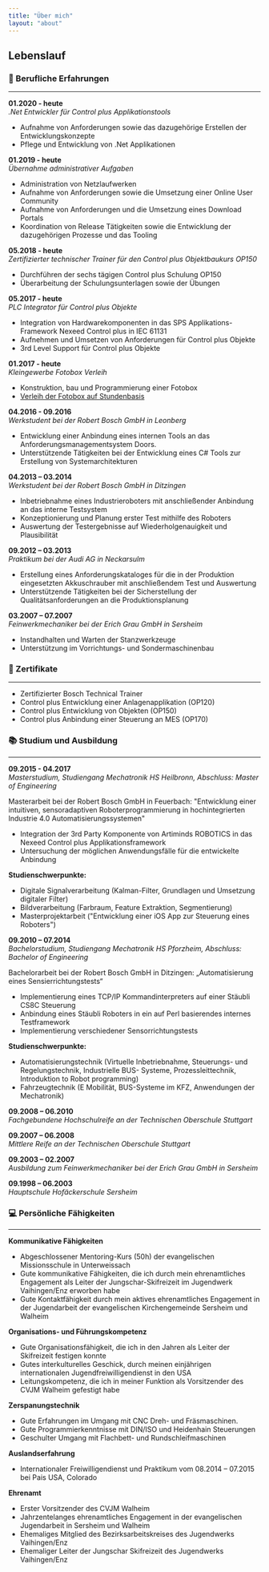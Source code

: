 ```yaml
---
title: "Über mich"
layout: "about"
---
```

## Lebenslauf

### :briefcase: Berufliche Erfahrungen
---

**01.2020 - heute**<br/>
*.Net Entwickler für Control plus Applikationstools*

- Aufnahme von Anforderungen sowie das dazugehörige Erstellen der Entwicklungskonzepte 
- Pflege und Entwicklung von .Net Applikationen

**01.2019 - heute**<br/>
*Übernahme administrativer Aufgaben*
- Administration von Netzlaufwerken
- Aufnahme von Anforderungen sowie die Umsetzung einer Online User Community
- Aufnahme von Anforderungen und die Umsetzung eines Download Portals
- Koordination von Release Tätigkeiten sowie die Entwicklung der dazugehörigen Prozesse und das Tooling

**05.2018 - heute**<br/>
*Zertifizierter technischer Trainer für den Control plus Objektbaukurs OP150*

- Durchführen der sechs tägigen Control plus Schulung OP150
- Überarbeitung der Schulungsunterlagen sowie der Übungen

**05.2017 - heute**<br/>
*PLC Integrator für Control plus Objekte*

- Integration von Hardwarekomponenten in das SPS Applikations-Framework Nexeed Control plus in IEC 61131
- Aufnehmen und Umsetzen von Anforderungen für Control plus Objekte
- 3rd Level Support für Control plus Objekte

**01.2017 - heute**<br/>
*Kleingewerbe Fotobox Verleih*

- Konstruktion, bau und Programmierung einer Fotobox
- [Verleih der Fotobox auf Stundenbasis](https://kiwi-box.de)

**04.2016 - 09.2016**<br/>
*Werkstudent bei der Robert Bosch GmbH in Leonberg*

- Entwicklung einer Anbindung eines internen Tools an das Anforderungsmanagementsystem Doors. 
- Unterstützende Tätigkeiten bei der Entwicklung eines C# Tools zur Erstellung von Systemarchitekturen

**04.2013 – 03.2014**<br/>
*Werkstudent bei der Robert Bosch GmbH in Ditzingen*

- Inbetriebnahme eines Industrieroboters mit anschließender Anbindung an das interne Testsystem
- Konzeptionierung und Planung erster Test mithilfe des Roboters
- Auswertung der Testergebnisse auf Wiederholgenauigkeit und Plausibilität

**09.2012 – 03.2013**<br/>
*Praktikum bei der Audi AG in Neckarsulm*

- Erstellung eines Anforderungskataloges für die in der Produktion eingesetzten Akkuschrauber mit anschließendem Test und Auswertung
- Unterstützende Tätigkeiten bei der Sicherstellung der Qualitätsanforderungen an die Produktionsplanung

**03.2007 – 07.2007**<br/>
*Feinwerkmechaniker bei der Erich Grau GmbH in Sersheim*

- Instandhalten und Warten der Stanzwerkzeuge
- Unterstützung im Vorrichtungs- und Sondermaschinenbau

### :paperclip: Zertifikate
---

- Zertifizierter Bosch Technical Trainer
- Control plus Entwicklung einer Anlagenapplikation (OP120)
- Control plus Entwicklung von Objekten (OP150)
- Control plus Anbindung einer Steuerung an MES (OP170)

### :books: Studium und Ausbildung
---

**09.2015 - 04.2017**<br/>
*Masterstudium, Studiengang Mechatronik*
*HS Heilbronn, Abschluss: Master of Engineering*

Masterarbeit bei der Robert Bosch GmbH in Feuerbach:
"Entwicklung einer intuitiven, sensoradaptiven Roboterprogrammierung in hochintegrierten Industrie 4.0 Automatisierungssystemen"
- Integration der 3rd Party Komponente von Artiminds ROBOTICS in das Nexeed Control plus Applikationsframework
- Untersuchung der möglichen Anwendungsfälle für die entwickelte Anbindung

**Studienschwerpunkte:**
- Digitale Signalverarbeitung (Kalman-Filter, Grundlagen und Umsetzung digitaler Filter)
- Bildverarbeitung (Farbraum, Feature Extraktion, Segmentierung)
- Masterprojektarbeit ("Entwicklung einer iOS App zur Steuerung eines Roboters")

**09.2010 – 07.2014**<br/>
*Bachelorstudium, Studiengang Mechatronik*
*HS Pforzheim, Abschluss: Bachelor of Engineering*

Bachelorarbeit bei der Robert Bosch GmbH in Ditzingen:
„Automatisierung eines Sensierrichtungstests“

- Implementierung eines TCP/IP Kommandinterpreters auf einer Stäubli CS8C Steuerung
- Anbindung eines Stäubli Roboters in ein auf Perl basierendes internes Testframework
- Implementierung verschiedener Sensorrichtungstests

**Studienschwerpunkte:**
- Automatisierungstechnik (Virtuelle Inbetriebnahme, Steuerungs- und Regelungstechnik, Industrielle BUS- Systeme, Prozessleittechnik, Introduktion to Robot programming)
- Fahrzeugtechnik (E Mobilität, BUS-Systeme im KFZ, Anwendungen der Mechatronik)

**09.2008 – 06.2010**<br/>
*Fachgebundene Hochschulreife*
*an der Technischen Oberschule Stuttgart*

**09.2007 – 06.2008**<br/>
*Mittlere Reife*
*an der Technischen Oberschule Stuttgart*

**09.2003 – 02.2007**<br/>
*Ausbildung zum Feinwerkmechaniker*
*bei der Erich Grau GmbH in Sersheim*

**09.1998 – 06.2003**<br/>
*Hauptschule*
*Hofäckerschule Sersheim*

### :computer: Persönliche Fähigkeiten
---

**Kommunikative Fähigkeiten**
- Abgeschlossener Mentoring-Kurs (50h) der evangelischen Missionsschule in Unterweissach
- Gute kommunikative Fähigkeiten, die ich durch mein ehrenamtliches Engagement als Leiter der Jungschar-Skifreizeit im Jugendwerk Vaihingen/Enz erworben habe
- Gute Kontaktfähigkeit durch mein aktives ehrenamtliches Engagement in der Jugendarbeit der evangelischen Kirchengemeinde Sersheim und Walheim

**Organisations- und Führungskompetenz**
- Gute Organisationsfähigkeit, die ich in den Jahren als Leiter der Skifreizeit festigen konnte
- Gutes interkulturelles Geschick, durch meinen einjährigen internationalen Jugendfreiwilligendienst in den USA
- Leitungskompetenz, die ich in meiner Funktion als Vorsitzender des CVJM Walheim gefestigt habe

**Zerspanungstechnik**
- Gute Erfahrungen im Umgang mit CNC Dreh- und Fräsmaschinen. 
- Gute Programmierkenntnisse mit DIN/ISO und Heidenhain Steuerungen
- Geschulter Umgang mit Flachbett- und Rundschleifmaschinen

**Auslandserfahrung**
- Internationaler Freiwilligendienst und Praktikum vom 08.2014 – 07.2015 bei Pais USA, Colorado

**Ehrenamt**
- Erster Vorsitzender des CVJM Walheim
- Jahrzentelanges ehrenamtliches Engagement in der evangelischen Jugendarbeit in Sersheim und Walheim
- Ehemaliges Mitglied des Bezirksarbeitskreises des Jugendwerks Vaihingen/Enz
- Ehemaliger Leiter der Jungschar Skifreizeit des Jugendwerks Vaihingen/Enz